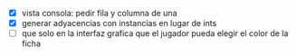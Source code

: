 - [x] vista consola: pedir fila y columna de una
- [x] generar adyacencias con instancias en lugar de ints
- [ ] que solo en la interfaz grafica que el jugador pueda elegir el color de la ficha